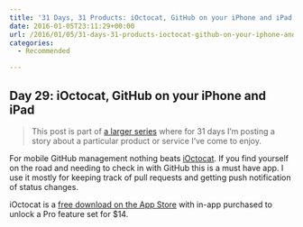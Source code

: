 ```yaml
---
title: '31 Days, 31 Products: iOctocat, GitHub on your iPhone and iPad'
date: 2016-01-05T23:11:29+00:00
url: /2016/01/05/31-days-31-products-ioctocat-github-on-your-iphone-and-ipad/
categories:
  - Recommended

---
```

## Day 29: iOctocat, GitHub on your iPhone and iPad

> This post is part of [a larger series][1] where for 31 days I&#8217;m posting a story about a particular product or service I&#8217;ve come to enjoy.

For mobile GitHub management nothing beats [iOctocat][2]. If you find yourself on the road and needing to check in with GitHub this is a must have app. I use it mostly for keeping track of pull requests and getting push notification of status changes.

iOctocat is a [free download on the App Store][3] with in-app purchased to unlock a Pro feature set for $14.

 [1]: http://mikezornek.com/2015/11/24/31-days-31-products-launch-post/
 [2]: https://ioctocat.com/
 [3]: https://ioctocat.com/appstore